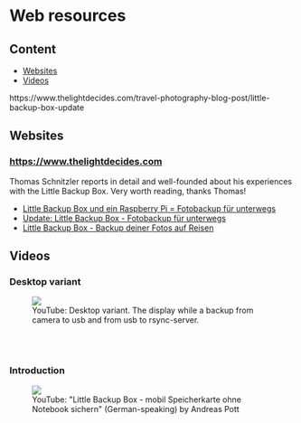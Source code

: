 <h1>Web resources</h1>
<h2>Content</h2>
<ul>
	<li><a href="#websites">Websites</a></li>
	<li><a href="#videos">Videos</a></li>
</ul>
https://www.thelightdecides.com/travel-photography-blog-post/little-backup-box-update

<h2 id="websites">Websites</h2>
<h3><a href="https://www.thelightdecides.com">https://www.thelightdecides.com</a></h3>
Thomas Schnitzler reports in detail and well-founded about his experiences with the Little Backup Box. Very worth reading, thanks Thomas!
<ul>
	<li>
		<a href="https://www.thelightdecides.com/travel-photography-blog-post/little-backup-box">Little Backup Box und ein Raspberry Pi = Fotobackup für unterwegs</a>
	</li>
	<li>
		<a href="https://www.thelightdecides.com/travel-photography-blog-post/little-backup-box-update">Update: Little Backup Box - Fotobackup für unterwegs</a>
	</li>
	<li>
		<a href="https://www.thelightdecides.com/travel-photography-blog-post/little-backup-box-update-2">Little Backup Box - Backup deiner Fotos auf Reisen</a>
	</li>
</ul>

<h2 id="videos">Videos</h2>
<h3>Desktop variant</h3>
<figure>
	<a href="https://youtu.be/qAEebY8UlRc">
		<img src="https://raw.github.com/outdoorbits/little-backup-box/main/img/youtube-lbb-desktop-variant.png" align="center">
	</a>
	<br />
	<figcaption>YouTube: Desktop variant. The display while a backup from camera to usb and from usb to rsync-server.</figcaption>
</figure><br />
<br />
<h3>Introduction</h3>
<figure>
	<a href="https://youtu.be/vpWjOFSuwvE">
		<img src="https://raw.github.com/outdoorbits/little-backup-box/main/img/youtube-pott.png" align="center">
	</a>
	<br />
	<figcaption>YouTube: "Little Backup Box - mobil Speicherkarte ohne Notebook sichern" (German-speaking) by Andreas Pott</figcaption>
</figure>

